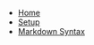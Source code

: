 
* [Home](/)
* [Setup](1setup.md "Setting Up Docsify")
* [Markdown Syntax](2markdown.md "Markdown Style Reference")
